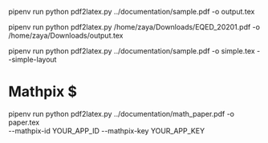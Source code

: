 pipenv run python pdf2latex.py ../documentation/sample.pdf -o output.tex

pipenv run python pdf2latex.py /home/zaya/Downloads/EQED_20201.pdf -o /home/zaya/Downloads/output.tex

pipenv run python pdf2latex.py ../documentation/sample.pdf -o simple.tex --simple-layout

# Mathpix $
pipenv run python pdf2latex.py ../documentation/math_paper.pdf -o paper.tex \
    --mathpix-id YOUR_APP_ID --mathpix-key YOUR_APP_KEY

